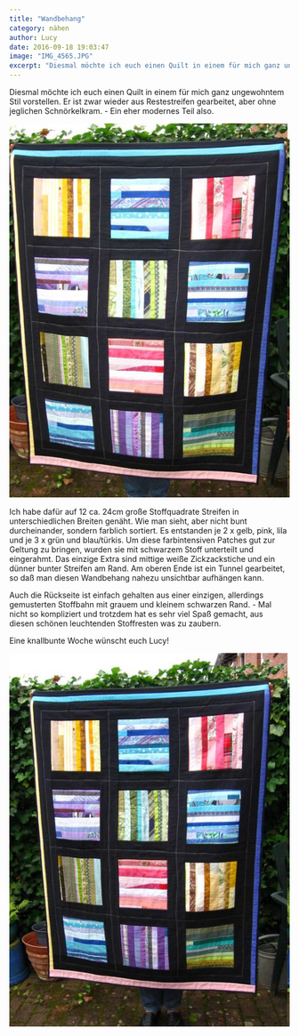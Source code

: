 ```yaml
---
title: "Wandbehang"
category: nähen
author: Lucy
date: 2016-09-18 19:03:47
image: "IMG_4565.JPG"
excerpt: "Diesmal möchte ich euch einen Quilt in einem für mich ganz ungewohntem Stil vorstellen."
---
```


Diesmal möchte ich euch einen Quilt in einem für mich ganz ungewohntem Stil vorstellen. Er ist zwar wieder aus Restestreifen gearbeitet, aber ohne jeglichen Schnörkelkram. - Ein eher modernes Teil also.

![Wandbehang](IMG_4564.JPG)

Ich habe dafür auf 12 ca. 24cm große Stoffquadrate Streifen in unterschiedlichen Breiten genäht. Wie man sieht, aber nicht bunt durcheinander, sondern farblich sortiert. Es entstanden je 2 x gelb, pink, lila und je 3 x grün und blau/türkis. Um diese farbintensiven Patches gut zur Geltung zu bringen, wurden sie mit schwarzem Stoff unterteilt und eingerahmt. Das einzige Extra sind mittige weiße Zickzackstiche und ein dünner bunter Streifen am Rand. Am oberen Ende ist ein Tunnel gearbeitet, so daß man diesen Wandbehang nahezu unsichtbar aufhängen kann.

Auch die Rückseite ist einfach gehalten aus einer einzigen, allerdings gemusterten Stoffbahn mit grauem und kleinem schwarzen Rand. - Mal nicht so kompliziert und trotzdem hat es sehr viel Spaß gemacht, aus diesen schönen leuchtenden Stoffresten was zu zaubern.

Eine knallbunte Woche wünscht euch Lucy!

![Wandbehang](IMG_4565.JPG)
